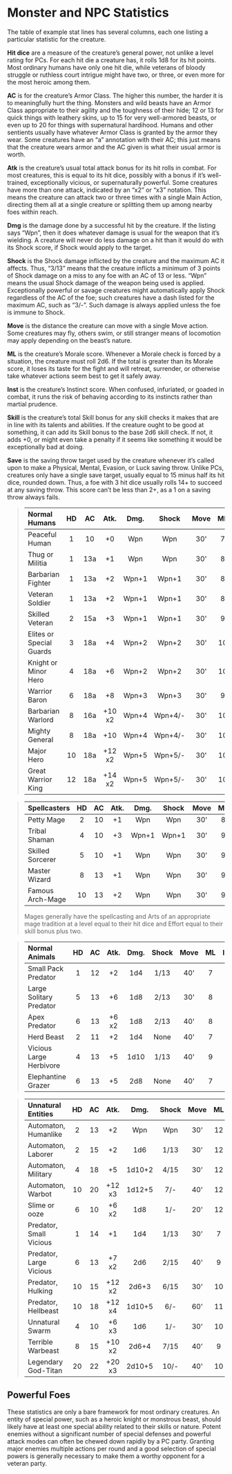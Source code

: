 # Monster and NPC Statistics

The table of example stat lines has several columns, each one listing
a particular statistic for the creature.

**Hit dice** are a measure of the creature’s general power, not unlike
a level rating for PCs. For each hit die a creature has, it rolls 1d8
for its hit points. Most ordinary humans have only one hit die, while
veterans of bloody struggle or ruthless court intrigue might have two,
or three, or even more for the most heroic among them.

**AC** is for the creature’s Armor Class. The higher this number, the
harder it is to meaningfully hurt the thing. Monsters and wild beasts
have an Armor Class appropriate to their agility and the toughness
of their hide; 12 or 13 for quick things with leathery skins, up to 15 for
very well-armored beasts, or even up to 20 for things with supernatural hardihood. Humans and other sentients usually have whatever
Armor Class is granted by the armor they wear. Some creatures have
an “a” annotation with their AC; this just means that the creature wears
armor and the AC given is what their usual armor is worth.

**Atk** is the creature’s usual total attack bonus for its hit rolls in
combat. For most creatures, this is equal to its hit dice, possibly with
a bonus if it’s well-trained, exceptionally vicious, or supernaturally
powerful. Some creatures have more than one attack, indicated by
an “x2” or “x3” notation. This means the creature can attack two or
three times with a single Main Action, directing them all at a single
creature or splitting them up among nearby foes within reach.

**Dmg** is the damage done by a successful hit by the creature. If
the listing says “Wpn”, then it does whatever damage is usual for
the weapon that it’s wielding. A creature will never do less damage
on a hit than it would do with its Shock score, if Shock would apply
to the target.

**Shock** is the Shock damage inflicted by the creature and the
maximum AC it affects. Thus, “3/13” means that the creature inflicts
a minimum of 3 points of Shock damage on a miss to any foe with
an AC of 13 or less. “Wpn” means the usual Shock damage of the
weapon being used is applied. Exceptionally powerful or savage
creatures might automatically apply Shock regardless of the AC of
the foe; such creatures have a dash listed for the maximum AC, such
as “3/-”. Such damage is always applied unless the foe is immune
to Shock.

**Move** is the distance the creature can move with a single Move
action. Some creatures may fly, others swim, or still stranger means
of locomotion may apply depending on the beast’s nature.

**ML** is the creature’s Morale score. Whenever a Morale check is
forced by a situation, the creature must roll 2d6. If the total is greater
than its Morale score, it loses its taste for the fight and will retreat,
surrender, or otherwise take whatever actions seem best to get it
safely away.

**Inst** is the creature’s Instinct score. When confused, infuriated, or
goaded in combat, it runs the risk of behaving according to its instincts
rather than martial prudence.

**Skill** is the creature’s total Skill bonus for any skill checks it makes
that are in line with its talents and abilities. If the creature ought to
be good at something, it can add its Skill bonus to the base 2d6 skill
check. If not, it adds +0, or might even take a penalty if it seems like
something it would be exceptionally bad at doing.

**Save** is the saving throw target used by the creature whenever
it’s called upon to make a Physical, Mental, Evasion, or Luck saving
throw. Unlike PCs, creatures only have a single save target, usually
equal to 15 minus half its hit dice, rounded down. Thus, a foe with 3
hit dice usually rolls 14+ to succeed at any saving throw. This score
can’t be less than 2+, as a 1 on a saving throw always fails.

<blockquote class="table">

| Normal Humans            |  HD   |  AC   |  Atk.  | Dmg.  |  Shock  | Move  |  ML   | Inst. | Skill | Save  |
| :----------------------- | :---: | :---: | :----: | :---: | :-----: | :---: | :---: | :---: | :---: | :---: |
| Peaceful Human           |   1   |  10   |   +0   |  Wpn  |   Wpn   |  30'  |   7   |   5   |  +1   |  15+  |
| Thug or Militia          |   1   |  13a  |   +1   |  Wpn  |   Wpn   |  30'  |   8   |   4   |  +1   |  15+  |
| Barbarian Fighter        |   1   |  13a  |   +2   | Wpn+1 |  Wpn+1  |  30'  |   8   |   5   |  +1   |  15+  |
| Veteran Soldier          |   1   |  13a  |   +2   | Wpn+1 |  Wpn+1  |  30'  |   8   |   3   |  +1   |  15+  |
| Skilled Veteran          |   2   |  15a  |   +3   | Wpn+1 |  Wpn+1  |  30'  |   9   |   2   |  +1   |  14+  |
| Elites or Special Guards |   3   |  18a  |   +4   | Wpn+2 |  Wpn+2  |  30'  |  10   |   2   |  +2   |  14+  |
| Knight or Minor Hero     |   4   |  18a  |   +6   | Wpn+2 |  Wpn+2  |  30'  |  10   |   1   |  +2   |  13+  |
| Warrior Baron            |   6   |  18a  |   +8   | Wpn+3 |  Wpn+3  |  30'  |   9   |   1   |  +2   |  12+  |
| Barbarian Warlord        |   8   |  16a  | +10 x2 | Wpn+4 | Wpn+4/- |  30'  |  10   |   3   |  +2   |  11+  |
| Mighty General           |   8   |  18a  |  +10   | Wpn+4 | Wpn+4/- |  30'  |  10   |   1   |  +3   |  11+  |
| Major Hero               |  10   |  18a  | +12 x2 | Wpn+5 | Wpn+5/- |  30'  |  10   |   2   |  +3   |  10+  |
| Great Warrior King       |  12   |  18a  | +14 x2 | Wpn+5 | Wpn+5/- |  30'  |  10   |   1   |  +3   |  9+   |

</blockquote><blockquote class="table">

| Spellcasters     |  HD   |  AC   | Atk.  | Dmg.  | Shock | Move  |  ML   | Inst. | Skill | Save  |
| :--------------- | :---: | :---: | :---: | :---: | :---: | :---: | :---: | :---: | :---: | :---: |
| Petty Mage       |   2   |  10   |  +1   |  Wpn  |  Wpn  |  30'  |   8   |   4   |  +1   |  14+  |
| Tribal Shaman    |   4   |  10   |  +3   | Wpn+1 | Wpn+1 |  30'  |   9   |   4   |  +1   |  13+  |
| Skilled Sorcerer |   5   |  10   |  +1   |  Wpn  |  Wpn  |  30'  |   9   |   4   |  +2   |  13+  |
| Master Wizard    |   8   |  13   |  +1   |  Wpn  |  Wpn  |  30'  |   9   |   3   |  +2   |  11+  |
| Famous Arch-Mage |  10   |  13   |  +2   |  Wpn  |  Wpn  |  30'  |   9   |   2   |  +3   |  10+  |

Mages generally have the spellcasting and Arts of an appropriate mage tradition at a level equal to their hit dice and Effort equal to their skill bonus plus two.

</blockquote><blockquote class="table">

| Normal Animals          |  HD   |  AC   | Atk.  | Dmg.  | Shock | Move  |  ML   | Inst. | Skill | Save  |
| :---------------------- | :---: | :---: | :---: | :---: | :---: | :---: | :---: | :---: | :---: | :---: |
| Small Pack Predator     |   1   |  12   |  +2   |  1d4  | 1/13  |  40'  |   7   |   6   |  +1   |  15+  |
| Large Solitary Predator |   5   |  13   |  +6   |  1d8  | 2/13  |  30'  |   8   |   6   |  +1   |  13+  |
| Apex Predator           |   6   |  13   | +6 x2 |  1d8  | 2/13  |  40'  |   8   |   6   |  +2   |  12+  |
| Herd Beast              |   2   |  11   |  +2   |  1d4  | None  |  40'  |   7   |   6   |  +1   |  14+  |
| Vicious Large Herbivore |   4   |  13   |  +5   | 1d10  | 1/13  |  40'  |   9   |   6   |  +1   |  13+  |
| Elephantine Grazer      |   6   |  13   |  +5   |  2d8  | None  |  40'  |   7   |   6   |  +1   |  12+  |

</blockquote><blockquote class="table">

| Unnatural Entities      |  HD   |  AC   |  Atk.  |  Dmg.  | Shock | Move  |  ML   | Inst. | Skill | Save  |
| :---------------------- | :---: | :---: | :----: | :----: | :---: | :---: | :---: | :---: | :---: | :---: |
| Automaton, Humanlike    |   2   |  13   |   +2   |  Wpn   |  Wpn  |  30'  |  12   |   3   |  +1   |  14+  |
| Automaton, Laborer      |   2   |  15   |   +2   |  1d6   | 1/13  |  30'  |  12   |   3   |  +1   |  14+  |
| Automaton, Military     |   4   |  18   |   +5   | 1d10+2 | 4/15  |  30'  |  12   |   3   |  +1   |  13+  |
| Automaton, Warbot       |  10   |  20   | +12 x3 | 1d12+5 |  7/-  |  40'  |  12   |   2   |  +2   |  10+  |
| Slime or ooze           |   6   |  10   | +6 x2  |  1d8   |  1/-  |  20'  |  12   |   5   |  +1   |  12+  |
| Predator, Small Vicious |   1   |  14   |   +1   |  1d4   | 1/13  |  30'  |   7   |   5   |  +1   |  15+  |
| Predator, Large Vicious |   6   |  13   | +7 x2  |  2d6   | 2/15  |  40'  |   9   |   5   |  +2   |  13+  |
| Predator, Hulking       |  10   |  15   | +12 x2 | 2d6+3  | 6/15  |  30'  |  10   |   4   |  +1   |  10+  |
| Predator, Hellbeast     |  10   |  18   | +12 x4 | 1d10+5 |  6/-  |  60'  |  11   |   4   |  +3   |  10+  |
| Unnatural Swarm         |   4   |  10   | +6 x3  |  1d6   |  1/-  |  30'  |  10   |   5   |  +1   |  13+  |
| Terrible Warbeast       |   8   |  15   | +10 x2 | 2d6+4  | 7/15  |  40'  |   9   |   4   |  +2   |  11+  |
| Legendary God-Titan     |  20   |  22   | +20 x3 | 2d10+5 | 10/-  |  40'  |  10   |   3   |  +3   |  2+   |

</blockquote>

## Powerful Foes

These statistics are only a bare framework for most ordinary creatures.
An entity of special power, such as a heroic knight or monstrous
beast, should likely have at least one special ability related to their
skills or nature. Potent enemies without a significant number of special
defenses and powerful attack modes can often be chewed down
rapidly by a PC party. Granting major enemies multiple actions per
round and a good selection of special powers is generally necessary
to make them a worthy opponent for a veteran party.

